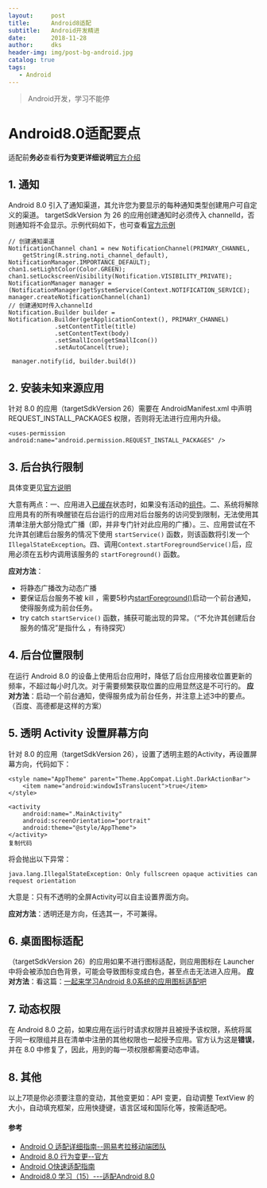 ```yaml
---
layout:     post
title:      Android8适配
subtitle:   Android开发精进
date:       2018-11-28
author:     dks
header-img: img/post-bg-android.jpg
catalog: true
tags:
   - Android
---
```


>Android开发，学习不能停

# Android8.0适配要点

适配前**务必**查看**行为变更详细说明**[官方介绍](https://developer.android.com/about/versions/oreo/android-8.0-changes)

## 1. 通知
Android 8.0 引入了通知渠道，其允许您为要显示的每种通知类型创建用户可自定义的渠道。
targetSdkVersion 为 26 的应用创建通知时必须传入 channelId，否则通知将不会显示。示例代码如下，也可查看[官方示例](https://github.com/googlesamples/android-NotificationChannels/blob/master/Application/src/main/java/com/example/android/notificationchannels/NotificationHelper.java)
```
// 创建通知渠道
NotificationChannel chan1 = new NotificationChannel(PRIMARY_CHANNEL,
	getString(R.string.noti_channel_default), NotificationManager.IMPORTANCE_DEFAULT);
chan1.setLightColor(Color.GREEN);
chan1.setLockscreenVisibility(Notification.VISIBILITY_PRIVATE);
NotificationManager manager = (NotificationManager)getSystemService(Context.NOTIFICATION_SERVICE);
manager.createNotificationChannel(chan1)
// 创建通知时传入channelId
Notification.Builder builder = Notification.Builder(getApplicationContext(), PRIMARY_CHANNEL)
             .setContentTitle(title)
             .setContentText(body)
             .setSmallIcon(getSmallIcon())
             .setAutoCancel(true);
             
 manager.notify(id, builder.build())
```
## 2. 安装未知来源应用
针对 8.0 的应用（targetSdkVersion 26）需要在 AndroidManifest.xml 中声明 REQUEST_INSTALL_PACKAGES 权限，否则将无法进行应用内升级。
```
<uses-permission android:name="android.permission.REQUEST_INSTALL_PACKAGES" />
```

## 3. 后台执行限制

具体变更见[官方说明](https://developer.android.com/about/versions/oreo/android-8.0-changes?hl=zh-cn#back-all)

大意有两点：一、应用进入[已缓存](https://developer.android.com/guide/topics/processes/process-lifecycle.html?hl=zh-cn)状态时，如果没有活动的[组件](https://developer.android.com/guide/components/fundamentals.html?hl=zh-cn#Components)。二、系统将解除应用具有的所有唤醒锁在后台运行的应用对后台服务的访问受到限制，无法使用其清单注册大部分隐式广播（即，并非专门针对此应用的广播）。三、应用尝试在不允许其创建后台服务的情况下使用 `startService()` 函数，则该函数将引发一个 `IllegalStateException`。四、调用`Context.startForegroundService()`后，应用必须在五秒内调用该服务的 `startForeground()` 函数。

**应对方法**：

- 将静态广播改为动态广播
- 要保证后台服务不被 kill ，需要5秒内[startForeground()](https://developer.android.com/reference/android/app/Service.html?hl=zh-cn#startForeground(int,%20android.app.Notification))启动一个前台通知，使得服务成为前台任务。
- try catch `startService()` 函数，捕获可能出现的异常。（“不允许其创建后台服务的情况”是指什么 ，有待探究）
## 4. 后台位置限制
在运行 Android 8.0 的设备上使用后台应用时，降低了后台应用接收位置更新的频率，不超过每小时几次。对于需要频繁获取位置的应用显然这是不可行的。
**应对方法**：启动一个前台通知，使得服务成为前台任务，并注意上述3中的要点。（百度、高德都是这样的方案）

## 5.  透明 Activity 设置屏幕方向

针对 8.0 的应用（targetSdkVersion 26），设置了透明主题的Activity，再设置屏幕方向，代码如下：

```
<style name="AppTheme" parent="Theme.AppCompat.Light.DarkActionBar">
    <item name="android:windowIsTranslucent">true</item>
</style>

<activity
    android:name=".MainActivity"
    android:screenOrientation="portrait"
    android:theme="@style/AppTheme">
</activity>
复制代码
```

将会抛出以下异常：

```
java.lang.IllegalStateException: Only fullscreen opaque activities can request orientation
```

大意是：只有不透明的全屏Activity可以自主设置界面方向。

**应对方法**：透明还是方向，任选其一，不可兼得。

## 6. 桌面图标适配

（targetSdkVersion 26）的应用如果不进行图标适配，则应用图标在 Launcher 中将会被添加白色背景，可能会导致图标变成白色，甚至点击无法进入应用。
**应对方法**：看这篇：[一起来学习Android 8.0系统的应用图标适配吧](https://mp.weixin.qq.com/s/WxgHJ1stBjokPi6lTUd1Mg)

## 7.  动态权限
在 Android 8.0 之前，如果应用在运行时请求权限并且被授予该权限，系统将属于同一权限组并且在清单中注册的其他权限也一起授予应用。官方认为这是**错误**，并在 8.0 中修复了，因此，用到的每一项权限都需要动态申请。

## 8. 其他
以上7项是你必须要注意的变动，其他变更如：API 变更，自动调整 TextView 的大小，自动填充框架，应用快捷键，语言区域和国际化等，按需适配吧。

#### 参考
- [Android O 适配详细指南--网易考拉移动端团队](https://juejin.im/post/5baa1c606fb9a05d396f16ea)
- [Android 8.0 行为变更--官方](https://developer.android.com/about/versions/oreo/android-8.0-changes?hl=zh-cn#back-all)
- [Android O快速适配指南](https://www.jianshu.com/p/7a7a53b259d8)
- [Android8.0 学习（15）---适配Android 8.0](https://blog.csdn.net/zhangbijun1230/article/details/79954411)